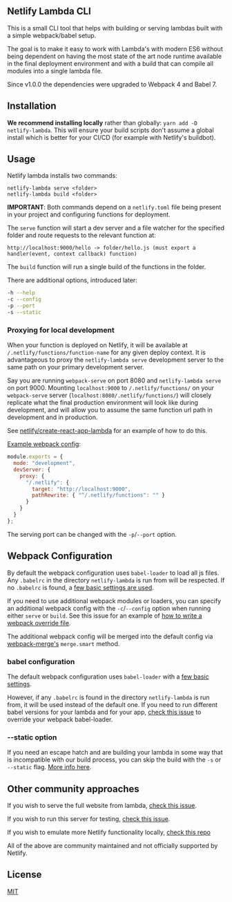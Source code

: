 ## Netlify Lambda CLI

This is a small CLI tool that helps with building or serving lambdas built with a simple webpack/babel setup.

The goal is to make it easy to work with Lambda's with modern ES6 without being dependent on having the most state of the art node runtime available in the final deployment environment and with a build that can compile all modules into a single lambda file.

Since v1.0.0 the dependencies were upgraded to Webpack 4 and Babel 7.

## Installation

**We recommend installing locally** rather than globally: `yarn add -D netlify-lambda`. This will ensure your build scripts don't assume a global install which is better for your CI/CD (for example with Netlify's buildbot).

## Usage

Netlify lambda installs two commands:

```
netlify-lambda serve <folder>
netlify-lambda build <folder>
```

**IMPORTANT**: Both commands depend on a `netlify.toml` file being present in your project and configuring functions for deployment.

The `serve` function will start a dev server and a file watcher for the specified folder and route requests to the relevant function at:

```
http://localhost:9000/hello -> folder/hello.js (must export a handler(event, context callback) function)
```

The `build` function will run a single build of the functions in the folder.

There are additional options, introduced later:
```bash
-h --help
-c --config
-p --port
-s --static
```

### Proxying for local development

When your function is deployed on Netlify, it will be available at `/.netlify/functions/function-name` for any given deploy context. It is advantageous to proxy the `netlify-lambda serve` development server to the same path on your primary development server.

Say you are running `webpack-serve` on port 8080 and `netlify-lambda serve` on port 9000. Mounting `localhost:9000` to `/.netlify/functions/` on your `webpack-serve` server (`localhost:8080/.netlify/functions/`) will closely replicate what the final production environment will look like during development, and will allow you to assume the same function url path in development and in production.

See [netlify/create-react-app-lambda](https://github.com/netlify/create-react-app-lambda/blob/3b5fac5fcbcba0e775b755311d29242f0fc1d68e/package.json#L19) for an example of how to do this.

[Example webpack config](https://github.com/imorente/netlify-functions-example/blob/master/webpack.development.config):

```js
module.exports = {
  mode: "development",
  devServer: {
    proxy: {
      "/.netlify": {
        target: "http://localhost:9000",
        pathRewrite: { "^/.netlify/functions": "" }
      }
    }
  }
};
```

The serving port can be changed with the `-p`/`--port` option.

## Webpack Configuration

By default the webpack configuration uses `babel-loader` to load all js files. Any `.babelrc` in the directory `netlify-lambda` is run from will be respected. If no `.babelrc` is found, a [few basic settings are used](https://github.com/netlify/netlify-lambda/blob/master/lib/build.js#L11-L15a).

If you need to use additional webpack modules or loaders, you can specify an additional webpack config with the `-c`/`--config` option when running either `serve` or `build`. See this issue for an example of [how to write a webpack override file](https://github.com/netlify/netlify-lambda/issues/64).

The additional webpack config will be merged into the default config via [webpack-merge's](https://www.npmjs.com/package/webpack-merge) `merge.smart` method.

### babel configuration

The default webpack configuration uses `babel-loader` with a [few basic settings](https://github.com/netlify/netlify-lambda/blob/master/lib/build.js#L19-L33).

However, if any `.babelrc` is found in the directory `netlify-lambda` is run from, it will be used instead of the default one. If you need to run different babel versions for your lambda and for your app, [check this issue](https://github.com/netlify/netlify-lambda/issues/34) to override your webpack babel-loader.

### --static option

If you need an escape hatch and are building your lambda in some way that is incompatible with our build process, you can skip the build with the `-s` or `--static` flag. [More info here](https://github.com/netlify/netlify-lambda/pull/62).

## Other community approaches

If you wish to serve the full website from lambda, [check this issue](https://github.com/netlify/netlify-lambda/issues/36).

If you wish to run this server for testing, [check this issue](https://github.com/netlify/netlify-lambda/issues/49).

If you wish to emulate more Netlify functionality locally, [check this repo](https://github.com/8eecf0d2/netlify-local)

All of the above are community maintained and not officially supported by Netlify.

## License

[MIT](LICENSE)
